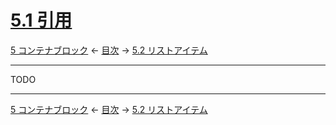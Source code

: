 # [5.1 引用](https://higuma.github.io/github-markdown-guide/#block-quotes)

[5 コンテナブロック](container-blocks.md)
← [目次](index.md) →
[5.2 リストアイテム](list-items.md)

------------------------------------------------------------------------

TODO

------------------------------------------------------------------------

[5 コンテナブロック](container-blocks.md)
← [目次](index.md) →
[5.2 リストアイテム](list-items.md)
